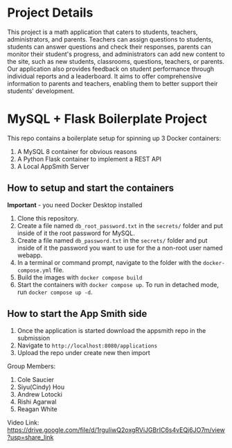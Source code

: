 # Project Details

This project is a math application that caters to students, teachers, administrators, and parents. Teachers can assign questions to students, students can answer questions and check their responses, parents can monitor their student's progress, and administrators can add new content to the site, such as new students, classrooms, questions, teachers, or parents. Our application also provides feedback on student performance through individual reports and a leaderboard. It aims to offer comprehensive information to parents and teachers, enabling them to better support their students' development.

# MySQL + Flask Boilerplate Project
This repo contains a boilerplate setup for spinning up 3 Docker containers: 
1. A MySQL 8 container for obvious reasons
1. A Python Flask container to implement a REST API
1. A Local AppSmith Server

## How to setup and start the containers
**Important** - you need Docker Desktop installed

1. Clone this repository.  
1. Create a file named `db_root_password.txt` in the `secrets/` folder and put inside of it the root password for MySQL. 
1. Create a file named `db_password.txt` in the `secrets/` folder and put inside of it the password you want to use for the a non-root user named webapp. 
1. In a terminal or command prompt, navigate to the folder with the `docker-compose.yml` file.  
1. Build the images with `docker compose build`
1. Start the containers with `docker compose up`.  To run in detached mode, run `docker compose up -d`. 

## How to start the App Smith side
1. Once the application is started download the appsmith repo in the submission
2. Navigate to `http://localhost:8080/applications`
3. Upload the repo under create new then import 

Group Members:

1. Cole Saucier
2. Siyu(Cindy) Hou
3. Andrew Lotocki
4. Rishi Agarwal
5. Reagan White

Video Link: https://drive.google.com/file/d/1rguliwQ2oxgRViJGBrIC6s4vEQj6JO7m/view?usp=share_link








